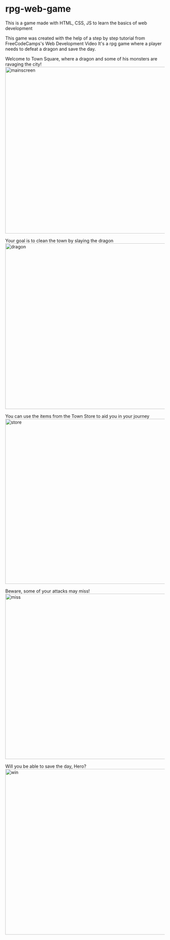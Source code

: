 # rpg-web-game
This is a game made with HTML, CSS, JS to learn the basics of web development

This game was created with the help of a step by step tutorial from FreeCodeCamps's Web Development Video
It's a rpg game where a player needs to defeat a dragon and save the day.


Welcome to Town Square, where a dragon and some of his monsters are ravaging the city!
<img width="525" alt="mainscreen" src="https://user-images.githubusercontent.com/96061921/209428565-276bad08-0e33-4490-a040-4e44e91b7068.png">

Your goal is to clean the town by slaying the dragon
<img width="522" alt="dragon" src="https://user-images.githubusercontent.com/96061921/209428617-59d41cca-a0e7-4d09-a627-59c264e33322.png">

You can use the items from the Town Store to aid you in your journey
<img width="520" alt="store" src="https://user-images.githubusercontent.com/96061921/209428644-96cd622e-afb6-4932-bf9b-bd9dd9282417.png">

Beware, some of your attacks may miss!
<img width="521" alt="miss" src="https://user-images.githubusercontent.com/96061921/209428653-171b89e2-16cf-4a0c-b0e3-7dbeac01dd59.png">

Will you be able to save the day, Hero?
<img width="522" alt="win" src="https://user-images.githubusercontent.com/96061921/209428660-ed3503b9-eb49-4930-83e4-e232af83f79a.png">

